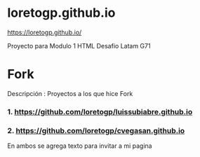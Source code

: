 # loretogp.github.io
https://loretogp.github.io/

Proyecto para Modulo 1 HTML Desafio Latam G71

# Fork
Descripción : Proyectos a los que hice Fork

### 1. https://github.com/loretogp/luissubiabre.github.io

### 2. https://github.com/loretogp/cvegasan.github.io


En ambos se agrega texto para invitar a mi pagina
